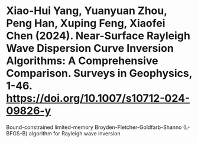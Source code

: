 # Xiao-Hui Yang, Yuanyuan Zhou, Peng Han, Xuping Feng, Xiaofei Chen (2024). Near-Surface Rayleigh Wave Dispersion Curve Inversion Algorithms: A Comprehensive Comparison. Surveys in Geophysics, 1-46. https://doi.org/10.1007/s10712-024-09826-y
Bound-constrained limited-memory Broyden-Fletcher-Goldfarb-Shanno (L-BFGS-B) algorithm for Rayleigh wave inversion
